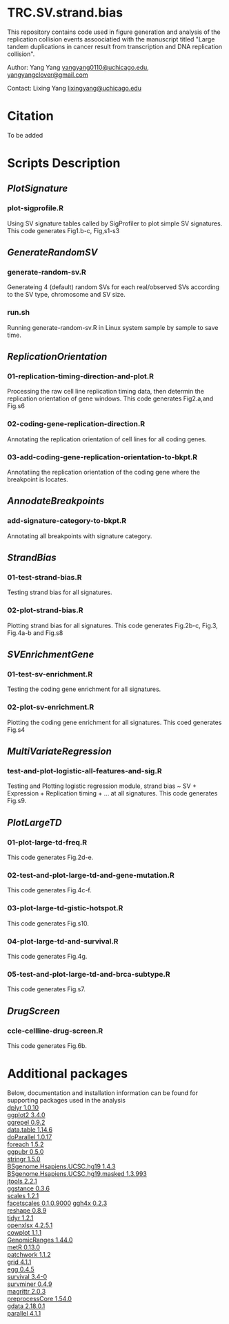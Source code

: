 # TRC.SV.strand.bias

This repository contains code used in figure generation and analysis of the replication collision events assoociatied with the manuscript titled "Large tandem duplications in cancer result from transcription and DNA replication collision".

Author: Yang Yang yangyang0110@uchicago.edu, yangyangclover@gmail.com

Contact: Lixing Yang lixingyang@uchicago.edu

# Citation
To be added

# Scripts Description
## *PlotSignature*
### plot-sigprofile.R
Using SV signature tables called by SigProfiler to plot simple SV signatures. This code generates Fig1.b-c, Fig,s1-s3

## *GenerateRandomSV*
### generate-random-sv.R
Generateing 4 (default) random SVs for each real/observed SVs according to the SV type, chromosome and SV size.
### run.sh
Running generate-random-sv.R in Linux system sample by sample to save time.

## *ReplicationOrientation*
### 01-replication-timing-direction-and-plot.R
Processing the raw cell line replication timing data, then determin the replication orientation of gene windows. This code generates Fig2.a,and Fig.s6
### 02-coding-gene-replication-direction.R
Annotating the replication orientation of cell lines for all coding genes.
### 03-add-coding-gene-replication-orientation-to-bkpt.R
Annotatiing the replication orientation of the coding gene where the breakpoint is locates.

## *AnnodateBreakpoints*
### add-signature-category-to-bkpt.R
Annotating all breakpoints with signature category.

## *StrandBias*
### 01-test-strand-bias.R
Testing strand bias for all signatures.
### 02-plot-strand-bias.R
Plotting strand bias for all signatures. This code generates Fig.2b-c, Fig.3, Fig.4a-b and Fig.s8

## *SVEnrichmentGene*
### 01-test-sv-enrichment.R
Testing the coding gene enrichment for all signatures.
### 02-plot-sv-enrichment.R
Plotting the coding gene enrichment for all signatures. This coed generates Fig.s4

## *MultiVariateRegression*
### test-and-plot-logistic-all-features-and-sig.R
Testing and Plotting logistic regression module, strand bias ~ SV + Expression + Replication timing + ... at all signatures. This code generates Fig.s9.

## *PlotLargeTD*
### 01-plot-large-td-freq.R
This code generates Fig.2d-e.
### 02-test-and-plot-large-td-and-gene-mutation.R
This code generates Fig.4c-f.
### 03-plot-large-td-gistic-hotspot.R
This code generates Fig.s10.
### 04-plot-large-td-and-survival.R
This code generates Fig.4g.
### 05-test-and-plot-large-td-and-brca-subtype.R
This code generates Fig.s7.

## *DrugScreen*
### ccle-cellline-drug-screen.R
This code generates Fig.6b.

# Additional packages
Below, documentation and installation information can be found for supporting packages used in the analysis<br>[dplyr 1.0.10](https://cran.r-project.org/web/packages/dplyr/index.html)<br>[ggplot2 3.4.0](https://rdocumentation.org/packages/ggplot2/versions/3.4.0)<br>[ggrepel 0.9.2](https://www.rdocumentation.org/packages/ggrepel/versions/0.9.2)<br>[data.table 1.14.6](https://www.rdocumentation.org/packages/data.table/versions/1.14.6)<br>[doParallel 1.0.17](https://www.rdocumentation.org/packages/doParallel/versions/1.0.17)<br>[foreach 1.5.2](https://www.rdocumentation.org/packages/foreach/versions/1.5.2)<br>[ggpubr 0.5.0](https://www.rdocumentation.org/packages/ggpubr/versions/0.5.0)<br>[stringr 1.5.0](https://www.rdocumentation.org/packages/stringr/versions/1.5.0)<br>[BSgenome.Hsapiens.UCSC.hg19 1.4.3](https://bioconductor.org/packages/release/data/annotation/html/BSgenome.Hsapiens.UCSC.hg19.html)<br>[BSgenome.Hsapiens.UCSC.hg19.masked 1.3.993](https://bioconductor.org/packages/release/data/annotation/html/BSgenome.Hsapiens.UCSC.hg19.masked.html)<br>[jtools 2.2.1](https://www.rdocumentation.org/packages/jtools/versions/2.2.1)<br>[ggstance 0.3.6](https://www.rdocumentation.org/packages/ggstance/versions/0.3.6)<br>[scales 1.2.1](https://www.rdocumentation.org/packages/scales/versions/1.2.1)<br>[facetscales 0.1.0.9000](https://github.com/zeehio/facetscales/tree/archived)  [ggh4x 0.2.3](https://cran.rstudio.com/web/packages/ggh4x/index.html)<br>[reshape 0.8.9](https://www.rdocumentation.org/packages/reshape/versions/0.8.9)<br>[tidyr 1.2.1](https://www.rdocumentation.org/packages/tidyr/versions/1.2.1)<br>[openxlsx 4.2.5.1](https://www.rdocumentation.org/packages/openxlsx/versions/4.2.5.1)<br>[cowplot 1.1.1](https://www.rdocumentation.org/packages/cowplot/versions/1.1.1)<br>[GenomicRanges 1.44.0](http://bioconductor.riken.jp/packages/3.13/bioc/html/GenomicRanges.html)<br>[metR 0.13.0](https://www.rdocumentation.org/packages/metR/versions/0.13.0)<br>[patchwork 1.1.2](https://www.rdocumentation.org/packages/patchwork/versions/1.1.2)<br>[grid 4.1.1](https://www.rdocumentation.org/packages/grid/versions/3.6.2)<br>[egg 0.4.5](https://www.rdocumentation.org/packages/egg/versions/0.4.5)<br>[survival 3.4-0](https://www.rdocumentation.org/packages/survival/versions/3.4-0)<br>[survminer 0.4.9](https://rdocumentation.org/packages/survminer/versions/0.4.9)<br>[magrittr 2.0.3](https://www.rdocumentation.org/packages/magrittr/versions/2.0.3)<br>[preprocessCore 1.54.0](https://bioc.ism.ac.jp/packages/3.13/bioc/html/preprocessCore.html)<br>[gdata 2.18.0.1](https://www.rdocumentation.org/packages/gdata/versions/2.18.0)<br>[parallel 4.1.1](https://www.rdocumentation.org/packages/parallel/versions/3.6.2)
